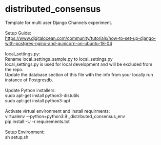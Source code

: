 # distributed_consensus
Template for multi user Django Channels experiment.<br>
<br>
Setup Guide:<br>
https://www.digitalocean.com/community/tutorials/how-to-set-up-django-with-postgres-nginx-and-gunicorn-on-ubuntu-18-04<br>
<br>
local_settings.py:<br>
Rename local_settings_sample.py to local_settings.py<br>
local_settings.py is used for local development and will be excluded from the repo.<br>
Update the database section of this file with the info from your locally run instance of Postgresdb.<br>
<br>
Update Python installers:<br>
sudo apt-get install python3-distutils<br>
sudo apt-get install python3-apt<br>
<br>
Activate virtual environment and install requirments:<br>
virtualenv --python=python3.9 _distributed_consensus_env<br>
pip install -U -r requirements.txt<br>
<br>
Setup Environment:<br>
sh setup.sh<br>






